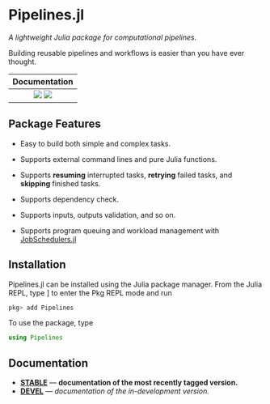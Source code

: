 # Pipelines.jl

*A lightweight Julia package for computational pipelines.*

Building reusable pipelines and workflows is easier than you have ever thought.

| **Documentation**                                                               |
|:-------------------------------------------------------------------------------:|
| [![](https://img.shields.io/badge/docs-stable-blue.svg)](https://cihga39871.github.io/Pipelines.jl/stable) [![](https://img.shields.io/badge/docs-dev-blue.svg)](https://cihga39871.github.io/Pipelines.jl/dev) |

## Package Features

- Easy to build both simple and complex tasks.

- Supports external command lines and pure Julia functions.

- Supports **resuming** interrupted tasks, **retrying** failed tasks, and **skipping** finished tasks.

- Supports dependency check.

- Supports inputs, outputs validation, and so on.

- Supports program queuing and workload management with [JobSchedulers.jl](https://github.com/cihga39871/JobSchedulers.jl)

## Installation

Pipelines.jl can be installed using the Julia package manager. From the Julia REPL, type ] to enter the Pkg REPL mode and run

```julia
pkg> add Pipelines
```

To use the package, type

```julia
using Pipelines
```

## Documentation


- [**STABLE**](https://cihga39871.github.io/Pipelines.jl/stable) &mdash; **documentation of the most recently tagged version.**
- [**DEVEL**](https://cihga39871.github.io/Pipelines.jl/dev) &mdash; *documentation of the in-development version.*
